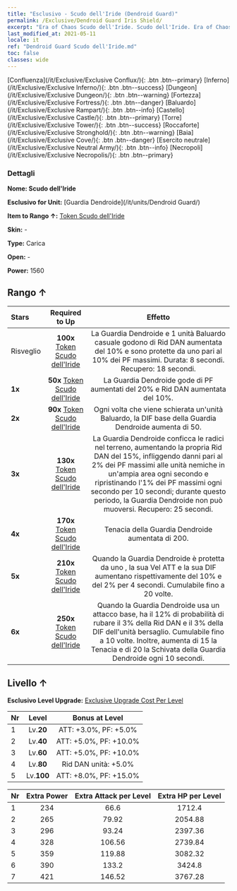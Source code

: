 ```yaml
---
title: "Esclusivo - Scudo dell'Iride (Dendroid Guard)"
permalink: /Exclusive/Dendroid Guard Iris Shield/
excerpt: "Era of Chaos Scudo dell'Iride. Scudo dell'Iride. Era of Chaos Esclusivo Scudo dell'Iride. Guardia Dendroide Esclusivo."
last_modified_at: 2021-05-11
locale: it
ref: "Dendroid Guard Scudo dell'Iride.md"
toc: false
classes: wide
---
```

 [Confluenza](/it/Exclusive/Exclusive Conflux/){: .btn .btn--primary} [Inferno](/it/Exclusive/Exclusive Inferno/){: .btn .btn--success} [Dungeon](/it/Exclusive/Exclusive Dungeon/){: .btn .btn--warning} [Fortezza](/it/Exclusive/Exclusive Fortress/){: .btn .btn--danger} [Baluardo](/it/Exclusive/Exclusive Rampart/){: .btn .btn--info} [Castello](/it/Exclusive/Exclusive Castle/){: .btn .btn--primary} [Torre](/it/Exclusive/Exclusive Tower/){: .btn .btn--success} [Roccaforte](/it/Exclusive/Exclusive Stronghold/){: .btn .btn--warning} [Baia](/it/Exclusive/Exclusive Cove/){: .btn .btn--danger} [Esercito neutrale](/it/Exclusive/Exclusive Neutral Army/){: .btn .btn--info} [Necropoli](/it/Exclusive/Exclusive Necropolis/){: .btn .btn--primary} 

### Dettagli
 **Nome: Scudo dell'Iride** 

 **Esclusivo for Unit:** [Guardia Dendroide](/it/units/Dendroid Guard/) 

 **Item to Rango ↑:** [Token Scudo dell'Iride](/ItemsIT/con_913/)

 **Skin:** -

 **Type:** Carica

 **Open:** -

 **Power:** 1560

## Rango ↑

  |     Stars    |  Required to Up | Effetto |
  |:-------------|:---------------:|:---------------:|
  |  Risveglio  | **100x** [Token Scudo dell'Iride](/ItemsIT/con_913/) | <Armatura arborea> La Guardia Dendroide e 1 unità Baluardo casuale godono di Rid DAN aumentata del 10% e sono protette da uno <scudo> pari al 10% dei PF massimi. Durata: 8 secondi. Recupero: 18 secondi. |
  | **1x** <i class="fas fa-star"/> | **50x** [Token Scudo dell'Iride](/ItemsIT/con_913/) | La Guardia Dendroide gode di PF aumentati del 20% e Rid DAN aumentata del 10%. |
  | **2x** <i class="fas fa-star"/> | **90x** [Token Scudo dell'Iride](/ItemsIT/con_913/) | Ogni volta che viene schierata un'unità Baluardo, la DIF base della Guardia Dendroide aumenta di 50. |
  | **3x** <i class="fas fa-star"/> | **130x** [Token Scudo dell'Iride](/ItemsIT/con_913/) | <Radici profonde> La Guardia Dendroide conficca le radici nel terreno, aumentando la propria Rid DAN del 15%, infliggendo danni pari al 2% dei PF massimi alle unità nemiche in un'ampia area ogni secondo e ripristinando l'1% dei PF massimi ogni secondo per 10 secondi; durante questo periodo, la Guardia Dendroide non può muoversi. Recupero: 25 secondi. |
  | **4x** <i class="fas fa-star"/> | **170x** [Token Scudo dell'Iride](/ItemsIT/con_913/) | Tenacia della Guardia Dendroide aumentata di 200. |
  | **5x** <i class="fas fa-star"/> | **210x** [Token Scudo dell'Iride](/ItemsIT/con_913/) | Quando la Guardia Dendroide è protetta da uno <scudo>, la sua Vel ATT e la sua DIF aumentano rispettivamente del 10% e del 2% per 4 secondi. Cumulabile fino a 20 volte. |
  | **6x** <i class="fas fa-star"/> | **250x** [Token Scudo dell'Iride](/ItemsIT/con_913/) | Quando la Guardia Dendroide usa un attacco base, ha il 12% di probabilità di rubare il 3% della Rid DAN e il 3% della DIF dell'unità bersaglio. Cumulabile fino a 10 volte. Inoltre, aumenta di 15 la Tenacia e di 20 la Schivata della Guardia Dendroide ogni 10 secondi. |


## Livello ↑
 **Esclusivo Level Upgrade:** [Exclusive Upgrade Cost Per Level](/Exclusive/ExclusiveUpgradeCostPerLevel/)

  |  Nr  |   Level  | Bonus at Level |
  |:-----|:--------:|:--------------:|
  | 1 | Lv.**20** | ATT: +3.0%, PF: +5.0% |
  | 2 | Lv.**40** | ATT: +5.0%, PF: +10.0% |
  | 3 | Lv.**60** | ATT: +5.0%, PF: +10.0% |
  | 4 | Lv.**80** | Rid DAN unità: +5.0% |
  | 5 | Lv.**100** | ATT: +8.0%, PF: +15.0% |


  |  Nr  |  Extra Power | Extra Attack per Level | Extra HP per Level |
  |:-----|:--------:|:--------:|:--------:|
  | 1 | 234 | 66.6 | 1712.4 |
  | 2 | 265 | 79.92 | 2054.88 |
  | 3 | 296 | 93.24 | 2397.36 |
  | 4 | 328 | 106.56 | 2739.84 |
  | 5 | 359 | 119.88 | 3082.32 |
  | 6 | 390 | 133.2 | 3424.8 |
  | 7 | 421 | 146.52 | 3767.28 |


